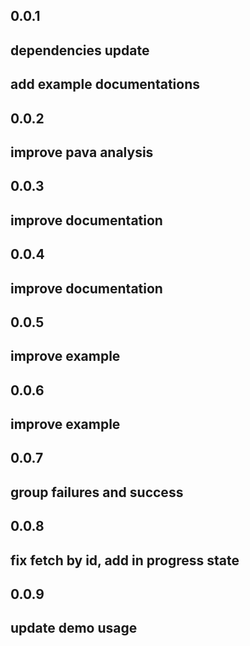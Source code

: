 ## 0.0.1

## dependencies update
## add example documentations 

## 0.0.2
## improve pava analysis

## 0.0.3
## improve documentation

## 0.0.4
## improve documentation

## 0.0.5
## improve example

## 0.0.6
## improve example

## 0.0.7
## group failures and success 

## 0.0.8
## fix fetch by id, add in progress state

## 0.0.9
## update demo usage